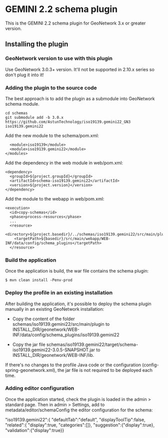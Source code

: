 # GEMINI 2.2 schema plugin

This is the GEMINI 2.2 schema plugin for GeoNetwork 3.x or greater version.

## Installing the plugin

### GeoNetwork version to use with this plugin

Use GeoNetwork 3.0.3+ version.
It'll not be supported in 2.10.x series so don't plug it into it!

### Adding the plugin to the source code

The best approach is to add the plugin as a submodule into GeoNetwork schema module.

```
cd schemas
git submodule add -b 3.0.x https://github.com/AstunTechnology/iso19139.gemini22_GN3 iso19139.gemini22
```

Add the new module to the schema/pom.xml:

```
  <module>iso19139</module>
  <module>iso19139.gemini22</module>
</modules>
```

Add the dependency in the web module in web/pom.xml:

```
<dependency>
  <groupId>${project.groupId}</groupId>
  <artifactId>schema-iso19139.gemini22</artifactId>
  <version>${project.version}</version>
</dependency>
```

Add the module to the webapp in web/pom.xml:

```
<execution>
  <id>copy-schemas</id>
  <phase>process-resources</phase>
  ...
  <resource>
    <directory>${project.basedir}/../schemas/iso19139.gemini22/src/main/plugin</directory>
    <targetPath>${basedir}/src/main/webapp/WEB-INF/data/config/schema_plugins</targetPath>
  </resource>
```

### Build the application 

Once the application is build, the war file contains the schema plugin:

```
$ mvn clean install -Penv-prod
```

### Deploy the profile in an existing installation

After building the application, it's possible to deploy the schema plugin manually in an existing GeoNetwork installation:

- Copy the content of the folder schemas/iso19139.gemini22/src/main/plugin to INSTALL_DIR/geonetwork/WEB-INF/data/config/schema_plugins/iso19139.gemini22 

- Copy the jar file schemas/iso19139.gemini22/target/schema-iso19139.gemini22-3.0.5-SNAPSHOT.jar to INSTALL_DIR/geonetwork/WEB-INF/lib.

If there's no changes to the profile Java code or the configuration (config-spring-geonetwork.xml), the jar file is not required to be deployed each time.


### Adding editor configuration
Once the application started, check the plugin is loaded in the admin > standard page. Then in admin > Settings, add to metadata/editor/schemaConfig the editor configuration for the schema:

"iso19139.gemini22":{
  "defaultTab":"default",
  "displayToolTip":false,
  "related":{
    "display":true,
    "categories":[]},
  "suggestion":{"display":true},
  "validation":{"display":true}}
